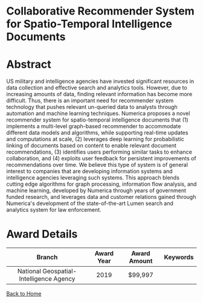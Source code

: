 
Collaborative Recommender System for Spatio-Temporal Intelligence Documents
===========================================================================

# Abstract


US military and intelligence agencies have invested significant resources in data collection and effective search and analytics tools. However, due to increasing amounts of data, finding relevant information has become more difficult. Thus, there is an important need for recommender system technology that pushes relevant un-queried data to analysts through automation and machine learning techniques. Numerica proposes a novel recommender system for spatio-temporal intelligence documents that (1) implements a multi-level graph-based recommender to accommodate different data models and algorithms, while supporting real-time updates and computations at scale, (2) leverages deep learning for probabilistic linking of documents based on content to enable relevant document recommendations, (3) identifies users performing similar tasks to enhance collaboration, and (4) exploits user feedback for persistent improvements of recommendations over time. We believe this type of system is of general interest to companies that are developing information systems and intelligence agencies leveraging such systems. This approach blends cutting edge algorithms for graph processing, information flow analysis, and machine learning, developed by Numerica through years of government funded research, and leverages data and customer relations gained through Numerica's development of the state-of-the-art Lumen search and analytics system for law enforcement.  

# Award Details

|Branch|Award Year|Award Amount|Keywords|
| :---: | :---: | :---: | :---: |
|National Geospatial-Intelligence Agency|2019|$99,997||
  
  


[Back to Home](https://github.com/chrischow/dod_sbir_awards/JH/#2256)